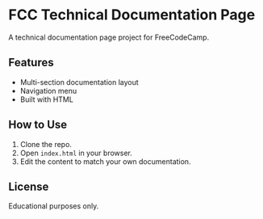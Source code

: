 # FCC Technical Documentation Page

A technical documentation page project for FreeCodeCamp.

## Features

- Multi-section documentation layout
- Navigation menu
- Built with HTML

## How to Use

1. Clone the repo.
2. Open `index.html` in your browser.
3. Edit the content to match your own documentation.

## License

Educational purposes only.
